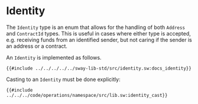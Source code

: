 # Identity

The `Identity` type is an enum that allows for the handling of both `Address` and `ContractId` types. This is useful in cases where either type is accepted, e.g. receiving funds from an identified sender, but not caring if the sender is an address or a contract.

An `Identity` is implemented as follows.

```sway
{{#include ../../../../../sway-lib-std/src/identity.sw:docs_identity}}
```

Casting to an `Identity` must be done explicitly:

```sway
{{#include ../../../code/operations/namespace/src/lib.sw:identity_cast}}
```
